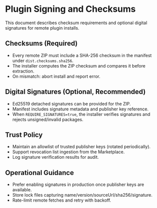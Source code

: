 # Plugin Signing and Checksums

This document describes checksum requirements and optional digital signatures for remote plugin installs.

## Checksums (Required)

- Every remote ZIP must include a SHA-256 checksum in the manifest under `dist.checksums.sha256`.
- The installer computes the ZIP checksum and compares it before extraction.
- On mismatch: abort install and report error.

## Digital Signatures (Optional, Recommended)

- Ed25519 detached signatures can be provided for the ZIP.
- Manifest includes signature metadata and publisher key reference.
- When `REQUIRE_SIGNATURES=true`, the installer verifies signatures and rejects unsigned/invalid packages.

## Trust Policy

- Maintain an allowlist of trusted publisher keys (rotated periodically).
- Support revocation list ingestion from the Marketplace.
- Log signature verification results for audit.

## Operational Guidance

- Prefer enabling signatures in production once publisher keys are available.
- Store lock files capturing name/version/sourceUrl/sha256/signature.
- Rate-limit remote fetches and retry with backoff.
